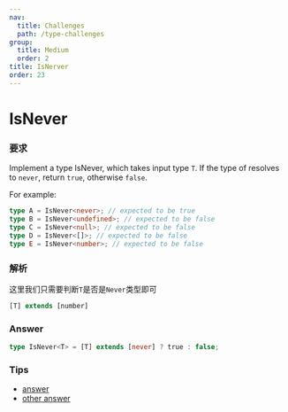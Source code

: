 ```yaml
---
nav:
  title: Challenges
  path: /type-challenges
group:
  title: Medium
  order: 2
title: IsNerver
order: 23
---
```


# IsNever

### 要求

Implement a type IsNever, which takes input type `T`. If the type of resolves to `never`, return `true`, otherwise `false`.

For example:

```ts
type A = IsNever<never>; // expected to be true
type B = IsNever<undefined>; // expected to be false
type C = IsNever<null>; // expected to be false
type D = IsNever<[]>; // expected to be false
type E = IsNever<number>; // expected to be false
```

### 解析

这里我们只需要判断`T`是否是`Never`类型即可

```ts
[T] extends [number]
```

### Answer

```ts
type IsNever<T> = [T] extends [never] ? true : false;
```

### Tips

- [answer](https://www.typescriptlang.org/play?ssl=27&ssc=54&pln=26&pc=1#code/PQKgUABBCMAMAsAmCBaCBJAzgOQKYDdcAnSVFci0gIwE8IALASyIHsaBDCRxgLwFcA1pwAUAASasO3fkICUEAMQBbXABNGfJYr4A7Rix3aALowA2mUqQXWIART65MJg5ajolAB1O4VOoxE4jGg9cDBwCYgAaCAB3JgBjeggjdgFHLh0PPn8gkIgAAwAVfIA6UnQAM2T6UNzQliqiRxZTQkxklgKdCKJ86KajPiJDfKMiBz6IFiMaohjGTFD8ivZzXFLXCAAxFiIIXAAPdk9vAC5N-MujCyg6iABBCABeMLxCIgAebveAPihgYD7A4heJGNQdCBUWrjXCkO4AIWerx6H10qlwFUY3VUfwBQJBYNUEKhEBWazhwVCAGEkVg3sQvnxTKZcYDDgTwUZOiSyYsKXkACK08LvD4AbQAuqz8bhQZzuaFebDbpSIABRYX0z46TRQojS9mywnExWrPlQS75TZ-ABqjFwMSmhgA4owjAAJPhUU4MIxGDyYU4A66JEoAK0wJV2AHNgHAkGAQMAwCnQBAAPqZrPZrMQACaLCGECpLHREHdxFCOermYgSZTdzpKMKfxeYsKEqBYJ0qnaYu+xE7AH5kjCID6lQBuFNgNM16sQQqOfxU9iLdrznN15OMTy7fwAb3VAEc+KtomrgUaIABfUmsLQAclEdRQiVW3h00ccwGyZkwj4Nqq8RrukbakJeBIfGqp6rB8TaigO+rRGMDg-D8kQQVeoLQbBpjwSKDJIRAAA+EBOEQWLRhhpJmrg6GYVAkFGrhZ74QhDIAEScTRSoMVhUEwWxBFaqiPYYliai8XR-FMdhRisXBHHakyLLRHxGECSxQlKYRnyStJayyeq8mKexekfAeN6GYs-ESjOs4gBmm65lsQwzMQEAAMpggGzkuem26OaQfxefQ7BNBANCFnsmAtH+BiBr6-qBsGmChhGUZELG8aIMA7A6JgMTECFEB2g65Hxc4hU+vQfoBkGwAhvQ4aRjGcYIHlcWmAlhWlQAsrs1LhcyuBfo4tX1alTXpS1mUxomyZgEAA)
- [other answer](https://github.com/type-challenges/type-challenges/issues?q=label%3A1042+label%3Aanswer)
